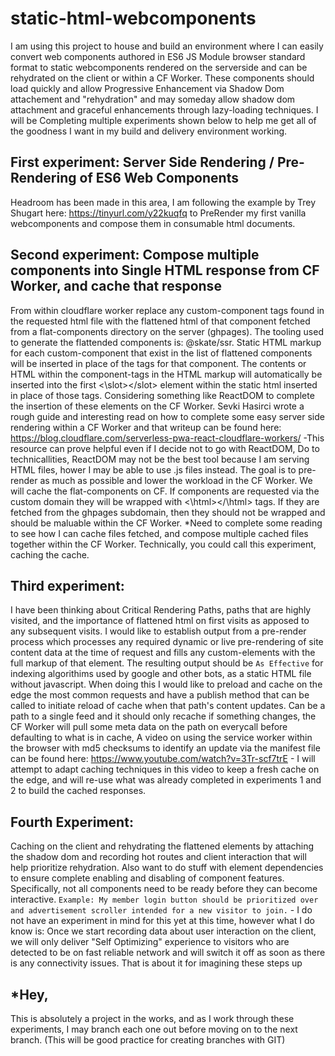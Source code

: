 # static-html-webcomponents

I am using this project to house and build an environment where I can easily convert web components authored in ES6 JS Module browser standard format to static webcomponents rendered on the serverside and can be rehydrated on the client or within a CF Worker.
These components should load quickly and allow Progressive Enhancement via Shadow Dom attachement and "rehydration" and may someday allow shadow dom attachment and graceful enhancements through lazy-loading techniques. I will be Completing multiple
experiments shown below to help me get all of the goodness I want in my build and delivery environment working.

## First experiment: Server Side Rendering / Pre-Rendering of ES6 Web Components

Headroom has been made in this area, I am following the example by Trey Shugart here: https://tinyurl.com/y22kuqfq
to PreRender my first vanilla webcomponents and compose them in consumable html documents.

## Second experiment: Compose multiple components into Single HTML response from CF Worker, and cache that response

From within cloudflare worker replace any custom-component tags found in the requested html file with the flattened html of that component fetched from a flat-components directory on the server (ghpages). The tooling used to generate the flattended components is: @skate/ssr.  Static HTML markup for each custom-component that exist in the list of flattened components will be inserted in place of the tags for that component. The contents or HTML within the component-tags in the HTML markup will automatically be inserted into the first <\slot><\/slot> element within the static html inserted in place of those tags. Considering something like ReactDOM to complete the insertion of these elements on the CF Worker. Sevki Hasirci wrote a rough guide and interesting read on how to complete some easy server side rendering within a CF Worker and that writeup can be found here: https://blog.cloudflare.com/serverless-pwa-react-cloudflare-workers/ -This resource can prove helpful even if I decide not to go with ReactDOM, Do to technicallities, ReactDOM may not be the best tool because I am serving HTML
files, hower I may be able to use .js files instead. The goal is to pre-render as much as possible and lower the workload in the CF Worker. We will cache the flat-components on CF. If components are requested via the custom domain they will be wrapped with <\html\></\html\> tags. If they are fetched from the ghpages subdomain, then they should not be wrapped and should be maluable within the CF Worker. *Need to complete some reading to see how I can cache files fetched, and compose multiple cached files together within the CF Worker. Technically, you could call this experiment, caching the cache.

## Third experiment:

I have been thinking about Critical Rendering Paths, paths that are highly visited, and the importance of flattened html on first
visits as apposed to any subsequent visits. I would like to establish output from a pre-render process which processes any required dynamic or live pre-rendering of site content data at the time of request and fills any custom-elements with the full markup of that 
element. The resulting output should be `As Effective` for indexing algorithims used by google and other bots, as a static HTML file without javascript. When doing this I would like to preload and cache on the edge the most common requests and have a publish method that can be called to initiate reload of cache when that path's content updates. Can be a path to a single feed and it should only
recache if something changes, the CF Worker will pull some meta data on the path on everycall before defaulting to what is in cache,
A video on using the service worker within the browser with md5 checksums to identify an update via the manifest file can be found 
here: https://www.youtube.com/watch?v=3Tr-scf7trE    - I will attempt to adapt caching techniques in this video to keep a fresh cache on the edge, and will re-use what was already completed in experiments 1 and 2 to build the cached responses.

## Fourth Experiment:

Caching on the client and rehydrating the flattened elements by attaching the shadow dom and recording hot routes and client interaction
that will help prioritize rehydration. Also want to do stuff with element dependencies to ensure complete enabling and disabling of
component features. Specifically, not all components need to be ready before they can become interactive. `Example: My member login button should be prioritized over and advertisement scroller intended for a new visitor to join.` - I do not have an experiment in mind for this yet at this time, however what I do know is: Once we start recording data about user interaction on the client, we will only deliver "Self Optimizing" experience to visitors who are detected to be on fast reliable network and will switch it off as soon as there is any connectivity issues. That is about it for imagining these steps up

## *Hey, 

This is absolutely a project in the works, and as I work through these experiments, I may branch each one out before moving on to the next branch. (This will be good practice for creating branches with GIT)

